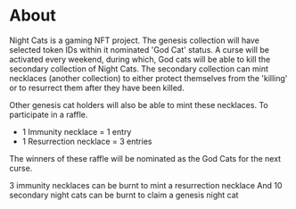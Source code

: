 # About
Night Cats is a gaming NFT project. The genesis collection will have selected token IDs within it nominated 'God Cat'
status. A curse will be activated every weekend, during which, God cats will be able to kill the secondary collection
of Night Cats. The secondary collection can mint necklaces (another collection) to either protect themselves from the
'killing' or to resurrect them after they have been killed. 

Other genesis cat holders will also be able to mint these necklaces. To participate in a raffle.
- 1 Immunity necklace = 1 entry
- 1 Resurrection necklace = 3 entries

The winners of these raffle will be nominated as the God Cats for the next curse.

3 immunity necklaces can be burnt to mint a resurrection necklace
And 10 secondary night cats can be burnt to claim a genesis night cat

